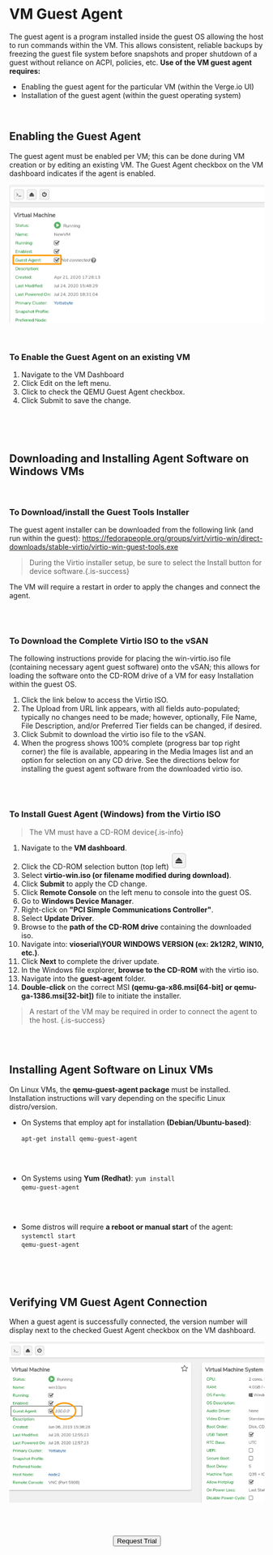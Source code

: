 

# VM Guest Agent
The guest agent is a program installed inside the guest OS allowing the host to run commands within the VM. This allows consistent, reliable backups by freezing the guest file system before snapshots and proper shutdown of a guest without reliance on ACPI, policies, etc.
**Use of the VM guest agent requires:**

   - Enabling the guest agent for the particular VM (within the Verge.io UI)
- Installation of the guest agent (within the guest operating system)

<br>


## Enabling the Guest Agent
The guest agent must be enabled per VM; this can be done during VM creation or by editing an existing VM.  The Guest Agent checkbox on the VM dashboard indicates if the agent is enabled.

![agent-enabled-notconnected.png](/public/userguide-sshots/agent-enabled-notconnected.png)


<br>

### To Enable the Guest Agent on an existing VM
1. Navigate to the VM Dashboard
2. Click Edit on the left menu.
3. Click to check the QEMU Guest Agent checkbox.
4. Click Submit to save the change.


<br>
<br>
<br>


## Downloading and Installing Agent Software on Windows VMs
<br>

### To Download/install the Guest Tools Installer
The guest agent installer can be downloaded from the following link (and run within the guest): <a href="https://fedorapeople.org/groups/virt/virtio-win/direct-downloads/stable-virtio/virtio-win-guest-tools.exe" target="_blank">https://fedorapeople.org/groups/virt/virtio-win/direct-downloads/stable-virtio/virtio-win-guest-tools.exe</a>
> During the Virtio installer setup, be sure to select the Install button for device software.{.is-success}

The VM will require a restart in order to apply the changes and connect the agent.

<br>
<br>

### To Download the Complete Virtio ISO to the vSAN
The following instructions provide for placing the win-virtio.iso file (containing necessary agent guest software) onto the vSAN; this allows for loading the software onto the CD-ROM drive of a VM for easy Installation within the guest OS.
1. Click the link below to access the Virtio ISO.
2. The Upload from URL link appears, with all fields auto-populated; typically no changes need to be made; however, optionally, File Name, File Description, and/or Preferred Tier fields can be changed, if desired.
3. Click Submit to download the virtio iso file to the vSAN.
4. When the progress shows 100% complete (progress bar top right corner) the file is available, appearing in the Media Images list and an option for selection on any CD drive.
See the directions below for installing the guest agent software from the downloaded virtio iso.

<br>
<br>

### To Install Guest Agent (Windows) from the Virtio ISO
> The VM must have a CD-ROM device{.is-info}

1. Navigate to the **VM dashboard**.
2. Click the CD-ROM selection button (top left)
![fa-eject.png](/public/userguide-sshots/fa-eject.png)
3. Select **virtio-win.iso (or filename modified during download)**.
4. Click **Submit** to apply the CD change.
5. Click **Remote Console** on the left menu to console into the guest OS.
6. Go to **Windows Device Manager**.
7. Right-click on **"PCI Simple Communications Controller"**.
8. Select **Update Driver**.
9. Browse to the **path of the CD-ROM drive** containing the downloaded iso.
10. Navigate into: **vioserial\YOUR WINDOWS VERSION (ex: 2k12R2, WIN10, etc.)**.
11. Click **Next** to complete the driver update.
12. In the Windows file explorer, **browse to the CD-ROM** with the virtio iso.
13. Navigate into the **guest-agent** folder.
14. **Double-click** on the correct MSI **(qemu-ga-x86.msi[64-bit] or qemu-ga-1386.msi[32-bit])** file to initiate the installer.
> A restart of the VM may be required in order to connect the agent to the host. {.is-success}

<br>
<br>


## Installing Agent Software on Linux VMs
On Linux VMs, the **qemu-guest-agent package** must be installed. Installation instructions will vary depending on the specific Linux distro/version.


- On Systems that employ apt for installation **(Debian/Ubuntu-based)**:

    <code>apt-get install qemu-guest-agent</code>
    
    <br>
    <br>
    

- On Systems using **Yum (Redhat)**:
    <code>yum install qemu-guest-agent</code>
  
  <br>
  <br>
  
- Some distros will require **a reboot or manual start** of the agent:
        <code>systemctl start qemu-guest-agent</code>


<br>
<br>
<br>


## Verifying VM Guest Agent Connection
When a guest agent is successfully connected, the version number will display next to the checked Guest Agent checkbox on the VM dashboard.

![agent-connected-version.png](/public/userguide-sshots/agent-connected-version.png)

<br>   




<br>

<div style="text-align:center; margin-bottom:5px">

  <a href="https://www.verge.io/test-drive#Demo-Section"><button class="button-cta">Request Trial</button></a>
</div>
